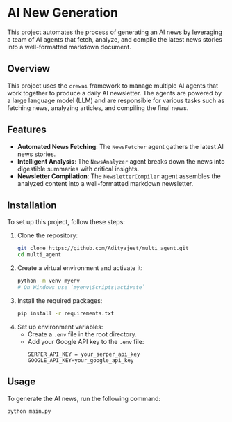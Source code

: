 # AI New Generation
This project automates the process of generating an AI news by leveraging a team of AI agents that fetch, analyze, and compile the latest news stories into a well-formatted markdown document.
## Overview
This project uses the `crewai` framework to manage multiple AI agents that work together to produce a daily AI newsletter. The agents are powered by a large language model (LLM) and are responsible for various tasks such as fetching news, analyzing articles, and compiling the final news.
## Features
- **Automated News Fetching**: The `NewsFetcher` agent gathers the latest AI news stories.
- **Intelligent Analysis**: The `NewsAnalyzer` agent breaks down the news into digestible summaries with critical insights.
- **Newsletter Compilation**: The `NewsletterCompiler` agent assembles the analyzed content into a well-formatted markdown newsletter.
## Installation
To set up this project, follow these steps:
1. Clone the repository:
    ```bash
    git clone https://github.com/Adityajeet/multi_agent.git
    cd multi_agent
    ```
2. Create a virtual environment and activate it:
    ```bash
    python -m venv myenv
    # On Windows use `myenv\Scripts\activate`
    ```
3. Install the required packages:
    ```bash
    pip install -r requirements.txt
    ```
4. Set up environment variables:
   - Create a `.env` file in the root directory.
   - Add your Google API key to the `.env` file:
     ```
     SERPER_API_KEY = your_serper_api_key
     GOOGLE_API_KEY=your_google_api_key
     ```
## Usage
To generate the AI news, run the following command:

```bash
python main.py
